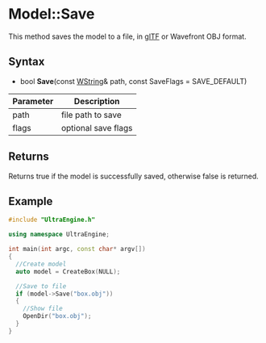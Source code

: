 # Model::Save

This method saves the model to a file, in [glTF](https://www.khronos.org/gltf/) or Wavefront OBJ format.

## Syntax

- bool **Save**(const [WString](WString.md)& path, const SaveFlags = SAVE_DEFAULT)

| Parameter | Description |
|---|---|
| path | file path to save |
| flags | optional save flags |

## Returns

Returns true if the model is successfully saved, otherwise false is returned.

## Example

```c++
#include "UltraEngine.h"

using namespace UltraEngine;

int main(int argc, const char* argv[])
{
  //Create model
  auto model = CreateBox(NULL);

  //Save to file
  if (model->Save("box.obj"))
  {
    //Show file
    OpenDir("box.obj");
  }
}
```
